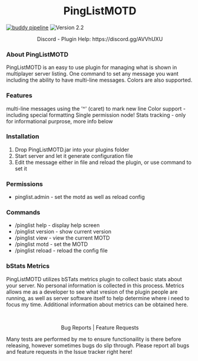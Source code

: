 <h1 align="center">PingListMOTD</h1>

<p align="center">

[![buddy pipeline](https://app.buddy.works/christopherleemiller/pinglistmotd/pipelines/pipeline/238685/badge.svg?token=32127fc1f6d5e7a4be5687051af18597a885f82b7f8636e0b1b80002f9a44230 "buddy pipeline")](https://app.buddy.works/christopherleemiller/pinglistmotd/pipelines/pipeline/238685) ![Version 2.2](https://img.shields.io/badge/Version-2.2-brightgreen)
</p>

<p align="center">Discord - Plugin Help: https://discord.gg/AVVhUXU</p>

### About PingListMOTD
PingListMOTD is an easy to use plugin for managing what is shown in multiplayer server listing. One command to set any message you want including the ability to have multi-line messages. Colors are also supported.

### Features
multi-line messages using the '^' (caret) to mark new line
Color support - including special formatting
Single permission node!
Stats tracking - only for informational purprose, more info below

### Installation
1. Drop PingListMOTD.jar into your plugins folder
2. Start server and let it generate configuration file
3. Edit the message either in file and reload the plugin, or use command to set it

### Permissions
* pinglist.admin - set the motd as well as reload config

### Commands
* /pinglist help - display help screen
* /pinglist version - show current version
* /pinglist view - view the current MOTD
* /pinglist motd <motd to set> - set the MOTD
* /pinglist reload - reload the config file

### bStats Metrics
PingListMOTD utilizes bSTats metrics plugin to collect basic stats about your server. No personal information is collected in this process. Metrics allows me as a developer to see what vresion of the plugin people are running, as well as server software itself to help determine where i need to focus my time. Additional information about metrics can be obtained here.

<br />
<p align="center">Bug Reports | Feature Requests</p>
Many tests are performed by me to ensure functionaility is there before releasing, however sometimes bugs do slip through. Please report all bugs and feature requests in the Issue tracker right here!
